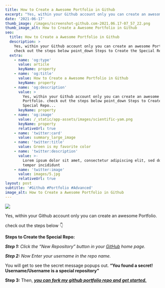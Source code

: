 ```yaml
---
title: How to Create a Awesome Portfolio in Github
excerpt: "Yes, within your Github account only you can create an awesome Portfolio. check out the steps below \U0001F447 Steps to Create the Special Repo:"
date: '2021-06-17'
thumb_image: /images/screenshot-github.com-2021.06.17-07_57_22.png
thumb_image_alt: How to Create a Awesome Portfolio in Github
seo:
  title: How to Create a Awesome Portfolio in Github
  description: >
    Yes, within your Github account only you can create an awesome Portfolio.
    check out the steps below point_down Steps to Create the Special Repo..
  extra:
    - name: 'og:type'
      value: article
      keyName: property
    - name: 'og:title'
      value: How to Create a Awesome Portfolio in Github
      keyName: property
    - name: 'og:description'
      value: >
        Yes, within your Github account only you can create an awesome
        Portfolio. check out the steps below point_down Steps to Create the
        Special Repo...
      keyName: property
    - name: 'og:image'
      value: /_static/app-assets/images/scientific-yam.png
      keyName: property
      relativeUrl: true
    - name: 'twitter:card'
      value: summary_large_image
    - name: 'twitter:title'
      value: Green is my favorite color
    - name: 'twitter:description'
      value: >-
        Lorem ipsum dolor sit amet, consectetur adipiscing elit, sed do eiusmod
        tempor incididunt
    - name: 'twitter:image'
      value: images/5.jpg
      relativeUrl: true
layout: post
subtitle: '#Github #Portfolio #Advanced'
image_alt: How to Create a Awesome Portfolio in Github
---
```

![](https://preview--ultra-lavender-057be.stackbit.dev/_static/app-assets/images/screenshot-github.com-2021.06.17-07_53_11.png)

Yes, within your Github account only you can create an awesome Portfolio.

check out the steps below 👇

**Steps to Create the Special Repo:**

***Step 1:** Click the “New Repository” button in your *[*GitHub*](https://github.com/)* home page.*

***Step 2:** Now Enter your username in the repo name.*

You will get to see the secret message popups out. **“You found a secret! Username/Username is a special repository”**

**Step 3:** Then, [***you can fork my github portfolio repo and get started.***](https://github.saugatreemal.engineer/)
